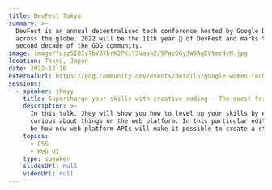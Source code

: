 ```yaml
---
title: DevFest Tokyo
summary: >-
  DevFest is an annual decentralised tech conference hosted by Google Developer Groups (GDG)
  across the globe. 2022 will be the 11th year 🎉 of DevFest and marks the beginning of the
  second decade of the GDG community.
image: image/fuiz5I8Iv7bV8YbrK2PKiY3Vask2/9Paz0GyJW9AgEVtmc4yN.jpg
location: Tokyo, Japan
date: 2022-12-16
externalUrl: https://gdg.community.dev/events/details/google-women-techmakers-tokyo-presents-gdg-devfest-tokyo-2022/
sessions:
  - speaker: jheyy
    title: Supercharge your skills with creative coding - The quest for a styleable select
    description: >-
      In this talk, Jhey will show you how to level up your skills by exploring and being
      curious about things on the web platform. In this particular edition, the topic will
      be how new web platform APIs will make it possible to create a styleable select menu.
    topics:
      - CSS
      - Web UI
    type: speaker
    slidesUrl: null
    videoUrl: null
---
```

